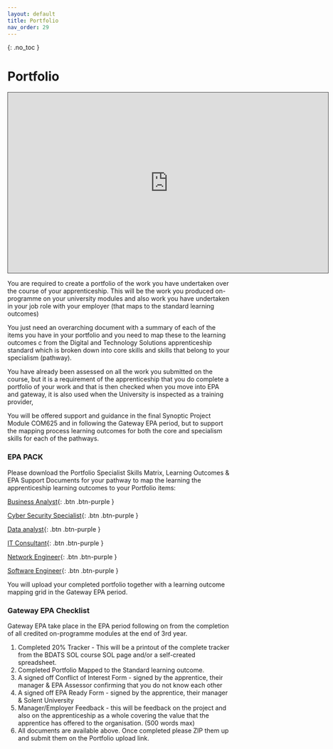 ```yaml
---
layout: default
title: Portfolio
nav_order: 29
---
```


{: .no_toc }

# Portfolio

<iframe src="https://solent.cloud.panopto.eu/Panopto/Pages/Embed.aspx?id=286b4a1e-12e0-4e84-84c4-ae3e00f52d9f&amp;autoplay=false&amp;offerviewer=true&amp;showtitle=true&amp;showbrand=false&amp;captions=true&amp;interactivity=all" height="405" width="720" style="border: 1px solid #464646;" allowfullscreen="" allow="autoplay"></iframe>


You are required to create a portfolio of the work you have undertaken over the course of your apprenticeship. This will be the work you produced on-programme on your university modules and also work you have undertaken in your job role with your employer (that maps to the standard learning outcomes)

You just need an overarching document with a summary of each of the items you have in your portfolio and you need to map these to the learning outcomes c from the Digital and Technology Solutions apprenticeship standard which is broken down into core skills and skills that belong to your specialism (pathway).

You have already been assessed on all the work you submitted on the course, but it is a requirement of the apprenticeship that you do complete a portfolio of your work and that is then checked when you move into EPA and gateway, it is also used when the University is inspected as a training provider,

You will be offered support and guidance in the final Synoptic Project Module COM625 and in following the Gateway EPA period, but to support the mapping process learning outcomes for both the core and specialism skills for each of the pathways.

### EPA PACK
Please download the Portfolio Specialist Skills Matrix, Learning Outcomes  & EPA Support Documents for your pathway to map the learning the apprenticeship learning outcomes to your Portfolio items:

[Business Analyst](https://github.com/martinsolent/solent_store/raw/main/docs/BDATS_EPA_PACKS/Business_Analyst.zip){: .btn .btn-purple } 

[Cyber Security Specialist](dhttps://github.com/martinsolent/solent_store/raw/main/docs/BDATS_EPA_PACKS/Cyber_Security_Specialist.zip){: .btn .btn-purple } 

[Data analyst](https://github.com/martinsolent/solent_store/raw/main/docs/BDATS_EPA_PACKS/Data_Analyst.zip){: .btn .btn-purple } 

[IT Consultant](https://github.com/martinsolent/solent_store/raw/main/docs/BDATS_EPA_PACKS/IT_Consultant.zip){: .btn .btn-purple }

[Network Engineer](https://github.com/martinsolent/solent_store/raw/main/docs/BDATS_EPA_PACKS/Network_Engineer.zip){: .btn .btn-purple } 

[Software Engineer](https://github.com/martinsolent/solent_store/raw/main/docs/BDATS_EPA_PACKS/Software_Engineer.zip){: .btn .btn-purple } 

You will upload your completed portfolio together with a learning outcome mapping grid in the Gateway EPA period.
### Gateway EPA Checklist

Gateway EPA take place in the EPA period following on from the completion of all credited on-programme modules at the end of 3rd year.


1. Completed 20% Tracker - This will be a printout of the complete tracker from the BDATS SOL course SOL page and/or a self-created spreadsheet.
1. Completed Portfolio Mapped to the Standard learning outcome.
1. A signed off Conflict of Interest Form - signed by the apprentice, their manager & EPA Assessor confirming that you do not know each other
1. A signed off EPA Ready Form - signed by the apprentice, their manager & Solent University
1. Manager/Employer Feedback - this will be feedback on the project and also on the apprenticeship as a whole covering the value that the apprentice has offered to the organisation. (500 words max)
1. All documents are available above. Once completed please ZIP them up and submit them on the Portfolio upload link.
